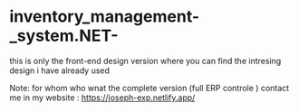 ﻿# inventory_management-_system.NET-

this is only the front-end design version where you can find the intresing design i have already used 

Note: for whom who wnat the complete version (full ERP controle ) contact me in my website :  https://joseph-exp.netlify.app/  
